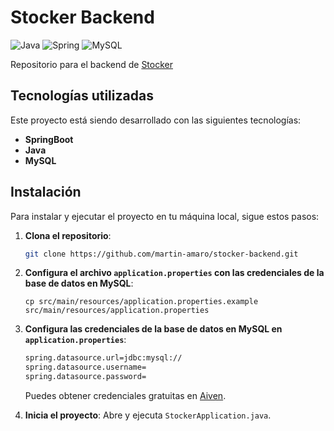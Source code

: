 # Stocker Backend

![Java](https://img.shields.io/badge/java-%23ED8B00.svg?style=for-the-badge&logo=openjdk&logoColor=white)
![Spring](https://img.shields.io/badge/spring-%236DB33F.svg?style=for-the-badge&logo=spring&logoColor=white)
![MySQL](https://img.shields.io/badge/mysql-4479A1.svg?style=for-the-badge&logo=mysql&logoColor=white)

Repositorio para el backend de [Stocker](http://www.github.com/martin-amaro/stocker)

## Tecnologías utilizadas

Este proyecto está siendo desarrollado con las siguientes tecnologías:

- **SpringBoot**
- **Java**
- **MySQL**

## **Instalación**

Para instalar y ejecutar el proyecto en tu máquina local, sigue estos pasos:

1. **Clona el repositorio**:
    ```bash
    git clone https://github.com/martin-amaro/stocker-backend.git
    ```

2. **Configura el archivo `application.properties` con las credenciales de la base de datos en MySQL**:
    ```
    cp src/main/resources/application.properties.example src/main/resources/application.properties
    ```

3. **Configura las credenciales de la base de datos en MySQL en `application.properties`**:
    ```bash
    spring.datasource.url=jdbc:mysql://
    spring.datasource.username=
    spring.datasource.password=
    ```

    Puedes obtener credenciales gratuitas en [Aiven](https://aiven.io/).

4. **Inicia el proyecto**:
    Abre y ejecuta `StockerApplication.java`.
